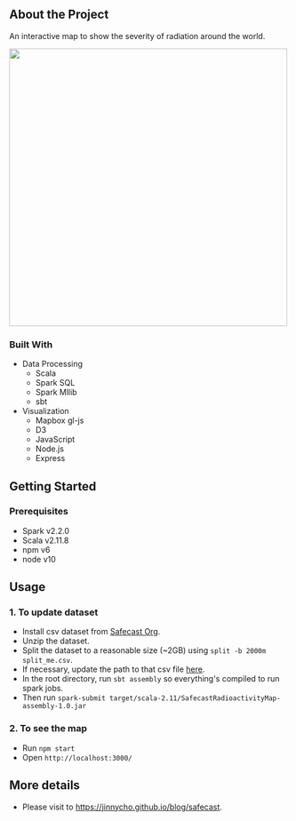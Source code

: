
<!-- TABLE OF CONTENTS -->

## About the Project
An interactive map to show the severity of radiation around the world.

<img src="https://user-images.githubusercontent.com/45345735/61595900-d6fa9280-abca-11e9-9166-c05357a65ab9.gif" width="500">


### Built With
- Data Processing
    - Scala
    - Spark SQL
    - Spark Mllib
    - sbt
- Visualization
    - Mapbox gl-js
    - D3
    - JavaScript
    - Node.js
    - Express

## Getting Started

### Prerequisites
- Spark v2.2.0
- Scala v2.11.8
- npm v6
- node v10

## Usage
### 1. To update dataset
- Install csv dataset from [Safecast Org](https://blog.safecast.org/downloads/).
- Unzip the dataset.
- Split the dataset to a reasonable size (~2GB) using `split -b 2000m split_me.csv`.
- If necessary, update the path to that csv file [here](https://github.com/jinnycho/safecast-radioactivity/blob/905f7cd8be80de5a8ddab5d760e17191a6c52a9a/src/main/scala/SafecastClustering.scala#L135).
- In the root directory, run `sbt assembly` so everything's compiled to run spark jobs.
- Then run `spark-submit target/scala-2.11/SafecastRadioactivityMap-assembly-1.0.jar`

### 2. To see the map
- Run `npm start`
- Open `http://localhost:3000/`

## More details
- Please visit to https://jinnycho.github.io/blog/safecast.
